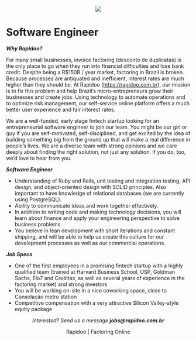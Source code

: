 <p align="center">
<img src="https://s3.amazonaws.com/rapidoobr/assets/images/logo_normal_100.png">
</p>

# Software Engineer

***Why Rapidoo?***

For many small businesses, invoice factoring (desconto de duplicatas) is the only place to go when they run into financial difficulties and lose bank credit. Despite being a R$150B / year market, factoring in Brazil is broken. Because processes are antiquated and inefficient, interest rates are much higher than they should be. At Rapidoo (https://rapidoo.com.br), our mission is to fix this problem and help Brazil’s micro-entrepreneurs grow their businesses and create jobs. Using technology to automate operations and to optimize risk management, our self-service online platform offers a much better user experience and fair interest rates.

We are a well-funded, early stage fintech startup looking for an entrepreneurial software engineer to join our team. You might be our girl or guy if you are self-motivated, self-disciplined, and get excited by the idea of building something big from the ground up that will make a real difference in people’s lives. We are a diverse team with strong opinions and we care deeply about finding the right solution, not just any solution. If you do, too, we’d love to hear from you.

***Software Engineer***

- Understanding of Ruby and Rails, unit testing and integration testing, API design, and object-oriented design with SOLID principles. Also important to have knowledge of relational databases (we are currently using PostgreSQL).
- Ability to communicate ideas and work together effectively.
- In addition to writing code and making technology decisions, you will learn about finance and apply your engineering perspective to solve business problems.
- You believe in lean development with short iterations and constant shipping, and will be able to help us create this culture for our development processes as well as our commercial operations.

***Job Specs***

- One of the first employees in a promising fintech startup with a highly qualified team (trained at Harvard Business School, USP, Goldman Sachs, Elo7 and Creditas, as well as several years of experience in the factoring market) and strong investors
- You will be working on-site in a nice coworking space, close to Consolação metro station
- Competitive compensation with a very attractive Silicon Valley-style equity package


<p align="center">
<i>Interested? Send us a message <b>jobs@rapidoo.com.br</b></i>
</p>

<p align="center">
Rapidoo | Factoring Online
</p>
